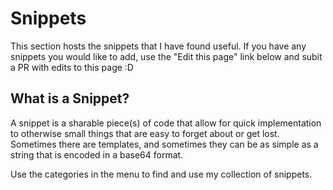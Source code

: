 # Snippets

This section hosts the snippets that I have found useful. If you have any snippets you would like to add, use the "Edit this page" link below and subit a PR with edits to this page :D

## What is a Snippet?

A snippet is a sharable piece(s) of code that allow for quick implementation to otherwise small things that are easy to forget about or get lost. Sometimes there are templates, and sometimes they can be as simple as a string that is encoded in a base64 format.

Use the categories in the menu to find and use my collection of snippets.

<!-- May need some GraphQL here to loop through sub/categories here -->
